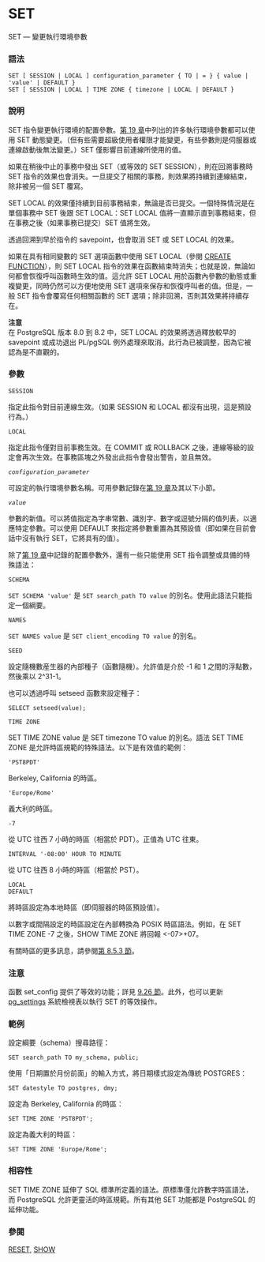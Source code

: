 # SET

SET — 變更執行環境參數

### 語法

```text
SET [ SESSION | LOCAL ] configuration_parameter { TO | = } { value | 'value' | DEFAULT }
SET [ SESSION | LOCAL ] TIME ZONE { timezone | LOCAL | DEFAULT }
```

### 說明

SET 指令變更執行環境的配置參數。[第 19 章](../../server-administration/server-configuration/)中列出的許多執行環境參數都可以使用 SET 動態變更。（但有些需要超級使用者權限才能變更，有些參數則是伺服器或連線啟動後無法變更。）SET 僅影響目前連線所使用的值。

如果在稍後中止的事務中發出 SET（或等效的 SET SESSION），則在回溯事務時 SET 指令的效果也會消失。一旦提交了相關的事務，則效果將持續到連線結束，除非被另一個 SET 覆寫。

SET LOCAL 的效果僅持續到目前事務結束，無論是否已提交。一個特殊情況是在單個事務中 SET 後跟 SET LOCAL：SET LOCAL 值將一直顯示直到事務結束，但在事務之後（如果事務已提交）SET 值將生效。

透過回溯到早於指令的 savepoint，也會取消 SET 或 SET LOCAL 的效果。

如果在具有相同變數的 SET 選項函數中使用 SET LOCAL（參閱 [CREATE FUNCTION](create-function.md)），則 SET LOCAL 指令的效果在函數結束時消失；也就是說，無論如何都會恢復呼叫函數時生效的值。這允許 SET LOCAL 用於函數內參數的動態或重複變更，同時仍然可以方便地使用 SET 選項來保存和恢復呼叫者的值。但是，一般 SET 指令會覆寫任何相關函數的 SET 選項；除非回溯，否則其效果將持續存在。

**注意**  
在 PostgreSQL 版本 8.0 到 8.2 中，SET LOCAL 的效果將透過釋放較早的 savepoint 或成功退出 PL/pgSQL 例外處理來取消。此行為已被調整，因為它被認為是不直觀的。

### 參數

`SESSION`

指定此指令對目前連線生效。（如果 SESSION 和 LOCAL 都沒有出現，這是預設行為。）

`LOCAL`

指定此指令僅對目前事務生效。在 COMMIT 或 ROLLBACK 之後，連線等級的設定會再次生效。在事務區塊之外發出此指令會發出警告，並且無效。

_`configuration_parameter`_

可設定的執行環境參數名稱。可用參數記錄在[第 19 章](../../server-administration/server-configuration/)及其以下小節。

_`value`_

參數的新值。可以將值指定為字串常數、識別字、數字或逗號分隔的值列表，以適應特定參數。可以使用 DEFAULT 來指定將參數重置為其預設值（即如果在目前會話中沒有執行 SET，它將具有的值）。

除了[第 19 章](../../server-administration/server-configuration/)中記錄的配置參數外，還有一些只能使用 SET 指令調整或具備的特殊語法：

`SCHEMA`

`SET SCHEMA 'value'` 是 `SET search_path TO value` 的別名。使用此語法只能指定一個綱要。

`NAMES`

`SET NAMES value` 是 `SET client_encoding TO value` 的別名。

`SEED`

設定隨機數産生器的內部種子（函數隨機）。允許值是介於 -1 和 1 之間的浮點數，然後乘以 2^31-1。

也可以透過呼叫 setseed 函數來設定種子：

```text
SELECT setseed(value);
```

`TIME ZONE`

SET TIME ZONE value 是 SET timezone TO value 的別名。語法 SET TIME ZONE 是允許時區規範的特殊語法。以下是有效值的範例：

`'PST8PDT'`

Berkeley, California 的時區。

`'Europe/Rome'`

義大利的時區。

`-7`

從 UTC 往西 7 小時的時區（相當於 PDT）。正值為 UTC 往東。

`INTERVAL '-08:00' HOUR TO MINUTE`

從 UTC 往西 8 小時的時區（相當於 PST）。

`LOCAL`  
`DEFAULT`

將時區設定為本地時區（即伺服器的時區預設值）。

以數字或間隔設定的時區設定在內部轉換為 POSIX 時區語法。例如，在 SET TIME ZONE -7 之後，SHOW TIME ZONE 將回報 &lt;-07&gt;+07。

有關時區的更多訊息，請參閱[第 8.5.3 節](../../the-sql-language/data-types/date-time.md#8-5-3-time-zones)。

### 注意

函數 set\_config 提供了等效的功能；詳見 [9.26 節](../../the-sql-language/functions-and-operators/system-administration.md)。此外，也可以更新 [pg\_settings](../../internals/system-catalogs/pg_settings.md) 系統檢視表以執行 SET 的等效操作。

### 範例

設定綱要（schema）搜尋路徑：

```text
SET search_path TO my_schema, public;
```

使用「日期置於月份前面」的輸入方式，將日期樣式設定為傳統 POSTGRES：

```text
SET datestyle TO postgres, dmy;
```

設定為 Berkeley, California 的時區：

```text
SET TIME ZONE 'PST8PDT';
```

設定為義大利的時區：

```text
SET TIME ZONE 'Europe/Rome';
```

### 相容性

SET TIME ZONE 延伸了 SQL 標準所定義的語法。原標準僅允許數字時區語法，而 PostgreSQL 允許更靈活的時區規範。所有其他 SET 功能都是 PostgreSQL 的延伸功能。

### 參閱

[RESET](reset.md), [SHOW](show.md)

